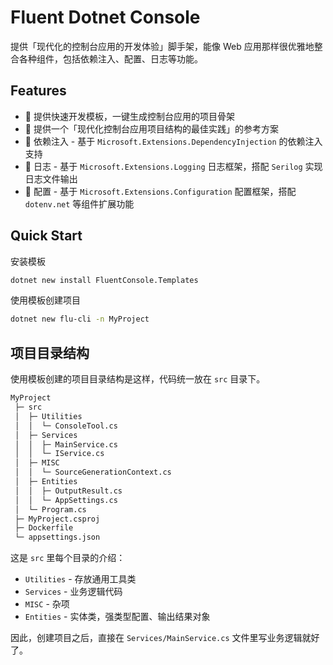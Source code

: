 # Fluent Dotnet Console

提供「现代化的控制台应用的开发体验」脚手架，能像 Web 应用那样很优雅地整合各种组件，包括依赖注入、配置、日志等功能。

## Features

- 🚀 提供快速开发模板，一键生成控制台应用的项目骨架
- 🐴 提供一个「现代化控制台应用项目结构的最佳实践」的参考方案
- 💉 依赖注入 - 基于 `Microsoft.Extensions.DependencyInjection` 的依赖注入支持
- 📄 日志 - 基于 `Microsoft.Extensions.Logging` 日志框架，搭配 `Serilog` 实现日志文件输出
- 🔧 配置 - 基于 `Microsoft.Extensions.Configuration` 配置框架，搭配 `dotenv.net` 等组件扩展功能

## Quick Start

安装模板

```bash
dotnet new install FluentConsole.Templates
```

使用模板创建项目

```bash
dotnet new flu-cli -n MyProject
```

## 项目目录结构

使用模板创建的项目目录结构是这样，代码统一放在 `src` 目录下。

```sql
MyProject
 ├─ src
 │  ├─ Utilities
 │  │  └─ ConsoleTool.cs
 │  ├─ Services
 │  │  ├─ MainService.cs
 │  │  └─ IService.cs
 │  ├─ MISC
 │  │  └─ SourceGenerationContext.cs
 │  ├─ Entities
 │  │  ├─ OutputResult.cs
 │  │  └─ AppSettings.cs
 │  └─ Program.cs
 ├─ MyProject.csproj
 ├─ Dockerfile
 └─ appsettings.json
```

这是 `src` 里每个目录的介绍：

- `Utilities`  - 存放通用工具类
- `Services` - 业务逻辑代码
- `MISC` - 杂项
- `Entities` - 实体类，强类型配置、输出结果对象

因此，创建项目之后，直接在 `Services/MainService.cs` 文件里写业务逻辑就好了。









